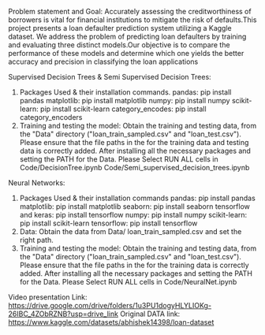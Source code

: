 Problem statement and Goal:
Accurately assessing the creditworthiness of borrowers is vital for financial institutions to mitigate the risk of defaults.This project presents a loan defaulter prediction system utilizing a Kaggle dataset. We address the problem of predicting loan defaulters by training and evaluating three distinct models.Our objective is to compare the performance of these models and determine which one yields the better accuracy and precision in classifying the loan applications

Supervised Decision Trees & Semi Supervised Decision Trees:

1. Packages Used & their installation commands.
       pandas: pip install pandas
       matplotlib: pip install matplotlib
       numpy: pip install numpy
       scikit-learn: pip install scikit-learn
       category_encodes: pip install category_encoders
2. Training and testing the model:
          Obtain the training and testing data, from the "Data" directory ("loan_train_sampled.csv" and "loan_test.csv").
          Please ensure that the file paths in the for the training data and testing data is correctly added.
          After installing all the necessary packages and setting the PATH for the Data. Please Select RUN ALL cells in
                Code/DecisionTree.ipynb
                Code/Semi_supervised_decision_trees.ipynb


Neural Networks:

1. Packages Used & their installation commands
   pandas: pip install pandas
   matplotlib: pip install matplotlib
   seaborn: pip install seaborn
   tensorflow and keras: pip install tensorflow
   numpy: pip install numpy
   scikit-learn: pip install scikit-learn
   tensorflow: pip install tensorflow
2. Data: Obtain the data from Data/ loan_train_sampled.csv and set the right path.
2. Training and testing the model:
     Obtain the training and testing data, from the "Data" directory ("loan_train_sampled.csv" and "loan_test.csv").
     Please ensure that the file paths in the for the training data is correctly added.
     After installing all the necessary packages and setting the PATH for the Data. Please Select RUN ALL cells in
         Code/NeuralNet.ipynb

Video presentation Link: https://drive.google.com/drive/folders/1u3PU1dogyHLYLIOKg-26IBC_4ZObRZNB?usp=drive_link
Original DATA link: https://www.kaggle.com/datasets/abhishek14398/loan-dataset
